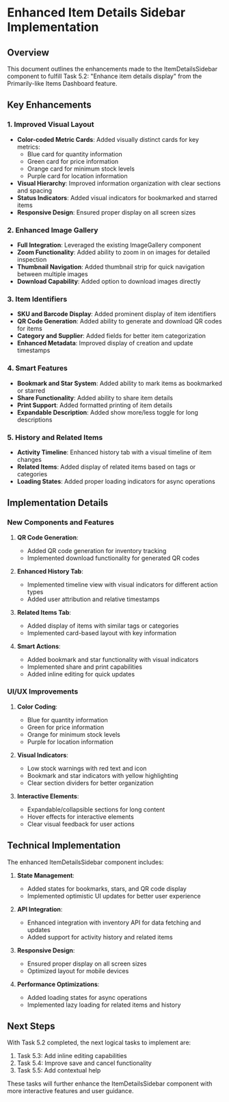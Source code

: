 # Enhanced Item Details Sidebar Implementation

## Overview

This document outlines the enhancements made to the ItemDetailsSidebar component to fulfill Task 5.2: "Enhance item details display" from the Primarily-like Items Dashboard feature.

## Key Enhancements

### 1. Improved Visual Layout

- **Color-coded Metric Cards**: Added visually distinct cards for key metrics:
  - Blue card for quantity information
  - Green card for price information
  - Orange card for minimum stock levels
  - Purple card for location information
- **Visual Hierarchy**: Improved information organization with clear sections and spacing
- **Status Indicators**: Added visual indicators for bookmarked and starred items
- **Responsive Design**: Ensured proper display on all screen sizes

### 2. Enhanced Image Gallery

- **Full Integration**: Leveraged the existing ImageGallery component
- **Zoom Functionality**: Added ability to zoom in on images for detailed inspection
- **Thumbnail Navigation**: Added thumbnail strip for quick navigation between multiple images
- **Download Capability**: Added option to download images directly

### 3. Item Identifiers

- **SKU and Barcode Display**: Added prominent display of item identifiers
- **QR Code Generation**: Added ability to generate and download QR codes for items
- **Category and Supplier**: Added fields for better item categorization
- **Enhanced Metadata**: Improved display of creation and update timestamps

### 4. Smart Features

- **Bookmark and Star System**: Added ability to mark items as bookmarked or starred
- **Share Functionality**: Added ability to share item details
- **Print Support**: Added formatted printing of item details
- **Expandable Description**: Added show more/less toggle for long descriptions

### 5. History and Related Items

- **Activity Timeline**: Enhanced history tab with a visual timeline of item changes
- **Related Items**: Added display of related items based on tags or categories
- **Loading States**: Added proper loading indicators for async operations

## Implementation Details

### New Components and Features

1. **QR Code Generation**:

   - Added QR code generation for inventory tracking
   - Implemented download functionality for generated QR codes

2. **Enhanced History Tab**:

   - Implemented timeline view with visual indicators for different action types
   - Added user attribution and relative timestamps

3. **Related Items Tab**:

   - Added display of items with similar tags or categories
   - Implemented card-based layout with key information

4. **Smart Actions**:
   - Added bookmark and star functionality with visual indicators
   - Implemented share and print capabilities
   - Added inline editing for quick updates

### UI/UX Improvements

1. **Color Coding**:

   - Blue for quantity information
   - Green for price information
   - Orange for minimum stock levels
   - Purple for location information

2. **Visual Indicators**:

   - Low stock warnings with red text and icon
   - Bookmark and star indicators with yellow highlighting
   - Clear section dividers for better organization

3. **Interactive Elements**:
   - Expandable/collapsible sections for long content
   - Hover effects for interactive elements
   - Clear visual feedback for user actions

## Technical Implementation

The enhanced ItemDetailsSidebar component includes:

1. **State Management**:

   - Added states for bookmarks, stars, and QR code display
   - Implemented optimistic UI updates for better user experience

2. **API Integration**:

   - Enhanced integration with inventory API for data fetching and updates
   - Added support for activity history and related items

3. **Responsive Design**:

   - Ensured proper display on all screen sizes
   - Optimized layout for mobile devices

4. **Performance Optimizations**:
   - Added loading states for async operations
   - Implemented lazy loading for related items and history

## Next Steps

With Task 5.2 completed, the next logical tasks to implement are:

1. Task 5.3: Add inline editing capabilities
2. Task 5.4: Improve save and cancel functionality
3. Task 5.5: Add contextual help

These tasks will further enhance the ItemDetailsSidebar component with more interactive features and user guidance.

